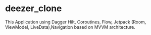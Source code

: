 # deezer_clone
This Application using Dagger Hilt, Coroutines, Flow, Jetpack (Room, ViewModel, LiveData),Navigation based on MVVM architecture. 
